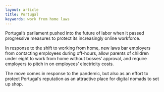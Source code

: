 ```yaml
---
layout: article
title: Portugal
keywords: work from home laws
---
```


Portugal’s parliament pushed into the future of labor when it passed progressive measures to protect its increasingly online workforce.

In response to the shift to working from home, new laws bar employers from contacting employees during off-hours, allow parents of children under eight to work from home without bosses’ approval, and require employers to pitch in on employees’ electricity costs.

The move comes in response to the pandemic, but also as an effort to protect Portugal’s reputation as an attractive place for digital nomads to set up shop.
